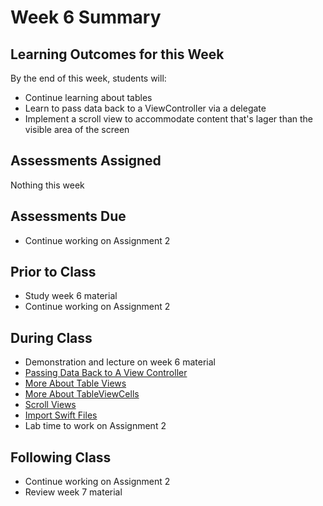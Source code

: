 # Week 6 Summary

## Learning Outcomes for this Week

By the end of this week, students will:

- Continue learning about tables
- Learn to pass data back to a ViewController via a delegate
- Implement a scroll view to accommodate content that's lager than the visible area of the screen

## Assessments Assigned

Nothing this week

## Assessments Due

- Continue working on Assignment 2

## Prior to Class

- Study week 6 material
- Continue working on Assignment 2

## During Class

- Demonstration and lecture on week 6 material
- [Passing Data Back to A View Controller](./pass-data.md)
- [More About Table Views](./more-table-views-1.md)
- [More About TableViewCells](./more-table-view-cells.md)
- [Scroll Views](./scroll-view.md)
- [Import Swift Files](./import-swift-files.md)
- Lab time to work on Assignment 2

## Following Class

- Continue working on Assignment 2
- Review week 7 material

